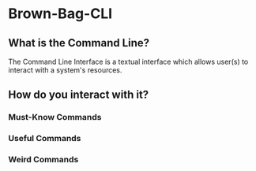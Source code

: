 # Brown-Bag-CLI

## What is the Command Line?
  The Command Line Interface is a textual interface which allows user(s) to interact with a system's resources.

## How do you interact with it?

### Must-Know Commands

### Useful Commands

### Weird Commands

